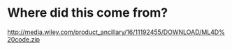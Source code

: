 # Where did this come from?

http://media.wiley.com/product_ancillary/16/11192455/DOWNLOAD/ML4D%20code.zip
